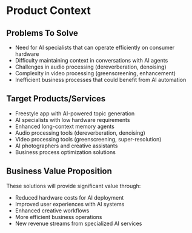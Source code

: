 # Product Context

## Problems To Solve

- Need for AI specialists that can operate efficiently on consumer hardware
- Difficulty maintaining context in conversations with AI agents
- Challenges in audio processing (dereverberation, denoising)
- Complexity in video processing (greenscreening, enhancement)
- Inefficient business processes that could benefit from AI automation

## Target Products/Services

- Freestyle app with AI-powered topic generation
- AI specialists with low hardware requirements
- Enhanced long-context memory agents
- Audio processing tools (dereverberation, denoising)
- Video processing tools (greenscreening, super-resolution)
- AI photographers and creative assistants
- Business process optimization solutions

## Business Value Proposition

These solutions will provide significant value through:
- Reduced hardware costs for AI deployment
- Improved user experiences with AI systems
- Enhanced creative workflows
- More efficient business operations
- New revenue streams from specialized AI services